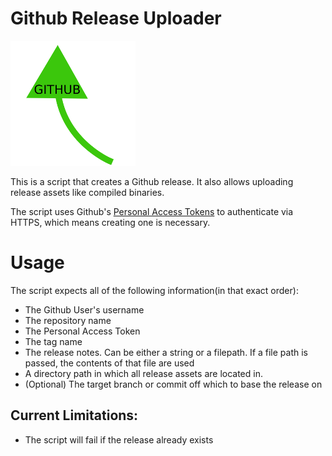# Github Release Uploader 

![Logo](../../resources/logo/github-release-uploader/logo-readme.png "Logo")

This is a script that creates a Github release. It also allows uploading
release assets like compiled binaries.

The script uses Github's
[Personal Access Tokens](https://github.com/settings/tokens) to
authenticate via HTTPS, which means creating one is necessary.

# Usage

The script expects all of the following information(in that exact order):

* The Github User's username
* The repository name
* The Personal Access Token
* The tag name
* The release notes. Can be either a string or a filepath. 
If a file path is passed, the contents of that file are used
* A directory path in which all release assets are located in.
* (Optional) The target branch or commit off which to base the release on

## Current Limitations:

* The script will fail if the release already exists
